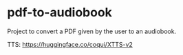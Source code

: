 # pdf-to-audiobook

Project to convert a PDF given by the user to an audiobook.

TTS:
https://huggingface.co/coqui/XTTS-v2
